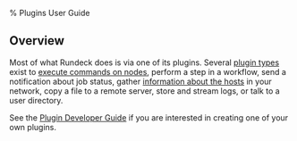 % Plugins User Guide
## Overview

Most of what Rundeck does is via one of its plugins. 
Several [plugin types](plugin-types.html) exist
to [execute commands on nodes](node-execution-plugins.html), 
perform a step in a workflow, 
send a notification about job status, gather
[information about the hosts](resource-model-source-plugins.html) 
in your network, copy a file to a remote
server, store and stream logs, or talk to a user directory.

See the [Plugin Developer Guide](../developer/index.html) if you are interested in creating one of your own plugins.

